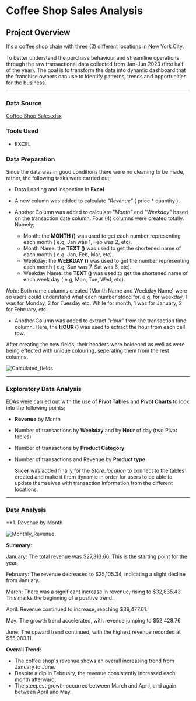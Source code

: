 # Coffee Shop Sales Analysis

## Project Overview

It's a coffee shop chain with three (3) different locations in New York City. 

To better understand the purchase behaviour and streamline operations through the raw transactional data collected from Jan-Jun 2023 (first half of the year). The goal is to transform the data into dynamic dashboard that the franchise owners can use to identify patterns, trends and opportunities for the business.

---

### Data Source

[Coffee Shop Sales.xlsx](https://github.com/user-attachments/files/16676277/Coffee.Shop.Sales.xlsx)

### Tools Used

- EXCEL

### Data Preparation

Since the data was in good conditions there were no cleaning to be made, rather, the following tasks were carried out;

- Data Loading and inspection in **Excel**
- A new column was added to calculate *"Revenue"* ( price * quantity ).
  
- Another Column was added to calculate _"Month"_ and _"Weekday"_ based on the transaction date column.
  Four (4) columns were created totally. Namely;
  - Month: the **MONTH ()** was used to get each number representing each month ( e.g, Jan was 1, Feb was 2, etc).
  - Month Name: the **TEXT ()** was used to get the shortened name of each month ( e.g, Jan, Feb, Mar, etc).
  - Weekday: the **WEEKDAY ()** was used to get the number representing each month ( e.g, Sun was 7, Sat was 6, etc).
  - Weekday Name:  the **TEXT ()** was used to get the shortened name of each week day ( e.g, Mon, Tue, Wed, etc).
   
_Note_: Both name columns created (Month Name and Weekday Name) were so users could understand what each number stood for. e.g, for weekday, 1 was for Monday, 2 for Tuesday etc. While for month, 1 was for January, 2 for February, etc.
  
- Another Column was added to extract _"Hour"_ from the transaction time column.
   Here, the **HOUR ()** was used to extract the hour from each cell row.

After creating the new fields, their headers were boldened as well as were being effected with unique colouring, seperating them from the rest columns.

![Calculated_fields](https://github.com/user-attachments/assets/4d6b33d4-c6e0-4a96-934e-9d7cbc656bf6)

---
### Exploratory Data Analysis

EDAs were carried out with the use of **Pivot Tables** and **Pivot Charts** to look into the following points;

-  **Revenue** by Month
-  Number of transactions by **Weekday** and by **Hour** of day (two Pivot tables)
-  Number of transactions by **Product Category**
-  Number of transactions and Revenue by **Product type**

    **Slicer** was added finally for the _Store_location_ to connect to the tables created and make it them dynamic in order for users to be able to update themselves with transaction information from the different locations.

---

### Data Analysis

**1. Revenue by Month 

![Monthly_Revenue](https://github.com/user-attachments/assets/8b63bacf-8a4b-493c-a28c-358fd4c42e6f)

**Summary:**

January: The total revenue was $27,313.66. This is the starting point for the year.

February: The revenue decreased to $25,105.34, indicating a slight decline from January.

March: There was a significant increase in revenue, rising to $32,835.43. This marks the beginning of a positive trend.

April: Revenue continued to increase, reaching $39,477.61.

May: The growth trend accelerated, with revenue jumping to $52,428.76.

June: The upward trend continued, with the highest revenue recorded at $55,083.11.

**Overall Trend:**

   - The coffee shop's revenue shows an overall increasing trend from January to June.
   - Despite a dip in February, the revenue consistently increased each month afterward.
   - The steepest growth occurred between March and April, and again between April and May.
